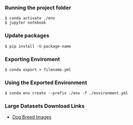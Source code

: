### Running the project folder
```
$ conda activate ./env
$ jupyter notebook
```

### Update packages
```
$ pip install -U package-name
```

### Exporting Enviroment
```
$ conda export > filename.yml
```

### Using the Exported Environment
```
$ conda env create --prefix ./env -f ./environment.yml
```

### Large Datasets Download Links
- [Dog Breed Images](https://www.dropbox.com/s/9kjr0ui9qbodfao/dog-breed-identification.zip?dl=0)
